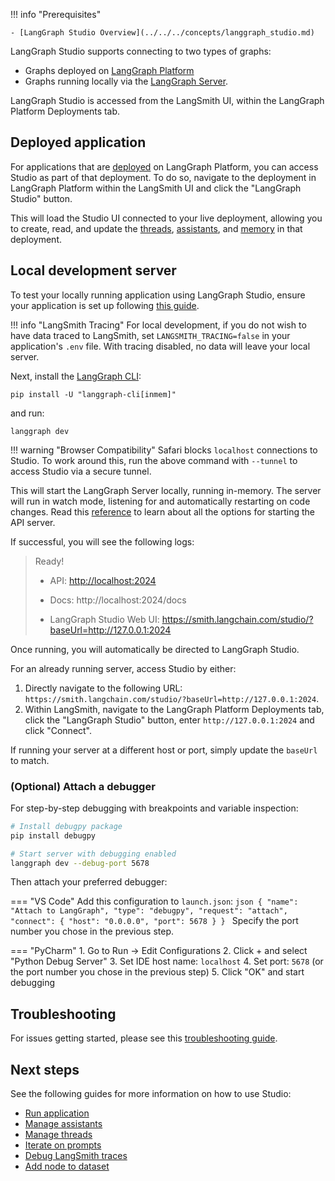 !!! info "Prerequisites"

    - [LangGraph Studio Overview](../../../concepts/langgraph_studio.md)

LangGraph Studio supports connecting to two types of graphs:

- Graphs deployed on [LangGraph Platform](../../../cloud/quick_start.md)
- Graphs running locally via the [LangGraph Server](../../../tutorials/langgraph-platform/local-server.md).

LangGraph Studio is accessed from the LangSmith UI, within the LangGraph Platform Deployments tab.

## Deployed application

For applications that are [deployed](../../quick_start.md) on LangGraph Platform, you can access Studio as part of that deployment. To do so, navigate to the deployment in LangGraph Platform within the LangSmith UI and click the "LangGraph Studio" button.

This will load the Studio UI connected to your live deployment, allowing you to create, read, and update the [threads](../../concepts/threads.md), [assistants](../../../concepts/assistants.md), and [memory](../../../concepts//memory.md) in that deployment.

## Local development server

To test your locally running application using LangGraph Studio, ensure your application is set up following [this guide](https://langchain-ai.github.io/langgraph/cloud/deployment/setup/).

!!! info "LangSmith Tracing"
For local development, if you do not wish to have data traced to LangSmith, set `LANGSMITH_TRACING=false` in your application's `.env` file. With tracing disabled, no data will leave your local server.

Next, install the [LangGraph CLI](../../../concepts/langgraph_cli.md):

```
pip install -U "langgraph-cli[inmem]"
```

and run:

```
langgraph dev
```

!!! warning "Browser Compatibility"
Safari blocks `localhost` connections to Studio. To work around this, run the above command with `--tunnel` to access Studio via a secure tunnel.

This will start the LangGraph Server locally, running in-memory. The server will run in watch mode, listening for and automatically restarting on code changes. Read this [reference](https://langchain-ai.github.io/langgraph/cloud/reference/cli/#dev) to learn about all the options for starting the API server.

If successful, you will see the following logs:

> Ready!
>
> - API: [http://localhost:2024](http://localhost:2024/)
>
> - Docs: http://localhost:2024/docs
>
> - LangGraph Studio Web UI: https://smith.langchain.com/studio/?baseUrl=http://127.0.0.1:2024

Once running, you will automatically be directed to LangGraph Studio.

For an already running server, access Studio by either:

1.  Directly navigate to the following URL: `https://smith.langchain.com/studio/?baseUrl=http://127.0.0.1:2024`.
2.  Within LangSmith, navigate to the LangGraph Platform Deployments tab, click the "LangGraph Studio" button, enter `http://127.0.0.1:2024` and click "Connect".

If running your server at a different host or port, simply update the `baseUrl` to match.

### (Optional) Attach a debugger

For step-by-step debugging with breakpoints and variable inspection:

```bash
# Install debugpy package
pip install debugpy

# Start server with debugging enabled
langgraph dev --debug-port 5678
```

Then attach your preferred debugger:

=== "VS Code"
Add this configuration to `launch.json`:
`json
      {
        "name": "Attach to LangGraph",
        "type": "debugpy",
        "request": "attach",
        "connect": {
          "host": "0.0.0.0",
          "port": 5678
        }
      }
    `
Specify the port number you chose in the previous step.

=== "PyCharm" 1. Go to Run → Edit Configurations 2. Click + and select "Python Debug Server" 3. Set IDE host name: `localhost` 4. Set port: `5678` (or the port number you chose in the previous step) 5. Click "OK" and start debugging

## Troubleshooting

For issues getting started, please see this [troubleshooting guide](../../../troubleshooting/studio.md).

## Next steps

See the following guides for more information on how to use Studio:

- [Run application](../invoke_studio.md)
- [Manage assistants](./manage_assistants.md)
- [Manage threads](../threads_studio.md)
- [Iterate on prompts](../iterate_graph_studio.md)
- [Debug LangSmith traces](../clone_traces_studio.md)
- [Add node to dataset](../datasets_studio.md)
